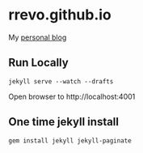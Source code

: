 # rrevo.github.io

My [personal blog](http://rrevo.github.io/)

## Run Locally

`jekyll serve --watch --drafts`

Open browser to http://localhost:4001

## One time jekyll install

`gem install jekyll jekyll-paginate`
